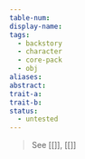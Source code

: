 ```yaml
---
table-num: 
display-name: 
tags:
  - backstory
  - character
  - core-pack
  - obj
aliases: 
abstract: 
trait-a: 
trait-b: 
status:
  - untested
---
```

> See [[]], [[]]
